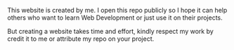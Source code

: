 This website is created by me. I open this repo publicly so I hope it can help others who want to learn Web Development or just use it on their projects. 

But creating a website takes time and effort, kindly respect my work by credit it to me or attribute my repo on your project.
